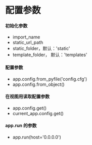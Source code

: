 # 配置参数

#### 初始化参数

- import_name
- static_url_path
- static_folder，默认：'static'
- template_folder， 默认：'templates'

#### 配置参数

- app.config.from_pyfile('config.cfg')
- app.config.from_object()

#### 在视图用读取配置参数

- app.config.get()
- current_app.config.get()

#### app.run 的参数

- app.run(host='0.0.0.0')